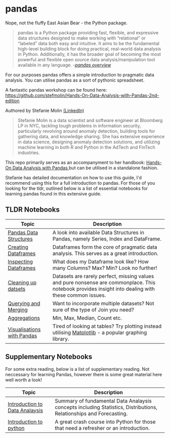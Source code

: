 # pandas

Nope, not the fluffy East Asian Bear - the Python package.


> pandas is a Python package providing fast, flexible, and expressive data structures designed to make working with “relational” or “labeled” data both easy and intuitive. 
> It aims to be the fundamental high-level building block for doing practical, real-world data analysis in Python. 
> Additionally, it has the broader goal of becoming the most powerful and flexible open source data analysis/manipulation tool available in any language.
-*[pandas overview](https://pandas.pydata.org/pandas-docs/stable/getting_started/overview.html)*

For our purposes pandas offers a simple introduction to pragmatic data analysis. You can utilise pandas as a sort of pythonic spreadsheet.


A fantastic pandas workshop can be found here: https://github.com/stefmolin/Hands-On-Data-Analysis-with-Pandas-2nd-edition


Authored by Stefanie Molin [(LinkedIn)](https://www.linkedin.com/in/stefanie-molin)
>Stefanie Molin is a data scientist and software engineer at Bloomberg LP in NYC, tackling tough problems in information security, particularly revolving around anomaly detection, building tools for gathering data, and knowledge sharing. She has extensive experience in data science, designing anomaly detection solutions, and utilizing machine learning in both R and Python in the AdTech and FinTech industries.

This repo primarily serves as an accompanyment to her handbook: [Hands-On Data Analysis with Pandas ](https://www.amazon.co.uk/Hands-Data-Analysis-Pandas-visualization-ebook/dp/B08R67H7F5) but can be utilised in a standalone fashion.

Stefanie has detailed documentation on how to use this guide, I'd recommend using this for a full introduction to pandas. For those of you looking for the tldr, outlined below is a list of essential notebooks for learning pandas found in this extensive guide.

## TLDR Notebooks

| Topic                                                                                                                                                                     | Description |
| -----------                                                                                                                                                               | -----------            |
| [Pandas Data Structures](https://github.com/stefmolin/Hands-On-Data-Analysis-with-Pandas-2nd-edition/blob/master/ch_02/1-pandas_data_structures.ipynb)                    | A look into available Data Structures in Pandas, namely Series, Index and DataFrame.      |
| [Creating Dataframes](https://github.com/stefmolin/Hands-On-Data-Analysis-with-Pandas-2nd-edition/blob/master/ch_02/2-creating_dataframes.ipynb)                          | Dataframes form the core of pragmatic data analysis. This serves as a great introduction.         |
| [Inspecting Dataframes](https://github.com/stefmolin/Hands-On-Data-Analysis-with-Pandas-2nd-edition/blob/master/ch_02/4-inspecting_dataframes.ipynb) | What does my Dataframe look like? How many Columns? Max? Min? Look no further! | 
| [Cleaning up datsets](https://github.com/stefmolin/Hands-On-Data-Analysis-with-Pandas-2nd-edition/blob/master/ch_03/3-cleaning_data.ipynb) | Datasets are rarely perfect, missing values and pure nonsense are commonplace. This notebook provides insight into dealing with these common issues.
| [Querying and Merging](https://github.com/stefmolin/Hands-On-Data-Analysis-with-Pandas-2nd-edition/blob/master/ch_04/1-querying_and_merging.ipynb) | Want to incorporate multiple datasets? Not sure of the type of Join you need? |
| [Aggregations](https://github.com/stefmolin/Hands-On-Data-Analysis-with-Pandas-2nd-edition/blob/master/ch_04/3-aggregations.ipynb) | Min, Max, Median, Count etc. |
| [Visualisations with Pandas](https://github.com/stefmolin/Hands-On-Data-Analysis-with-Pandas-2nd-edition/blob/master/ch_05/2-plotting_with_pandas.ipynb) | Tired of looking at tables? Try plotting instead utilising [Matplotlib](https://matplotlib.org/) - a popular graphing library. | 


## Supplementary Notebooks
For some extra reading, below is a list of supplementary reading. Not neccessary for learning Pandas, however there is some great material here well worth a look!

| Topic                                                                                                                                                                     | Description |
| -----------                                                                                                                                                               | ----------- | 
| [Introduction to Data Analaysis](https://github.com/stefmolin/Hands-On-Data-Analysis-with-Pandas-2nd-edition/blob/master/ch_01/introduction_to_data_analysis.ipynb)       | Summary of fundamental Data Analaysis concepts including Statistics, Distributions, Relationships and Forecasting. |
| [Introduction to python](https://github.com/stefmolin/Hands-On-Data-Analysis-with-Pandas-2nd-edition/blob/master/ch_01/python_101.ipynb)                                  | A great crash course into Python for those that need a refresher or an introduction.

